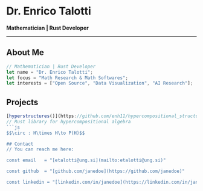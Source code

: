 # Dr. Enrico Talotti
**Mathematician | Rust Developer**

---

## About Me
```rust
// Mathematician | Rust Developer
let name = "Dr. Enrico Talotti";
let focus = "Math Research & Math Softwares";
let interests = ["Open Source", "Data Visualization", "AI Research"];
```
## Projects
```js
[hyperstructures()](https://github.com/enh11/hypercompositional_structures)
// Rust library for hypercompositional algebra
```js
$$\circ : H\times H\to P(H)$$

## Contact
// You can reach me here:

const email   = "[etalotti@ung.si](mailto:etalotti@ung.si)"

const github  = "[github.com/janedoe](https://github.com/janedoe)"

const linkedin = "[linkedin.com/in/janedoe](https://linkedin.com/in/janedoe)"



